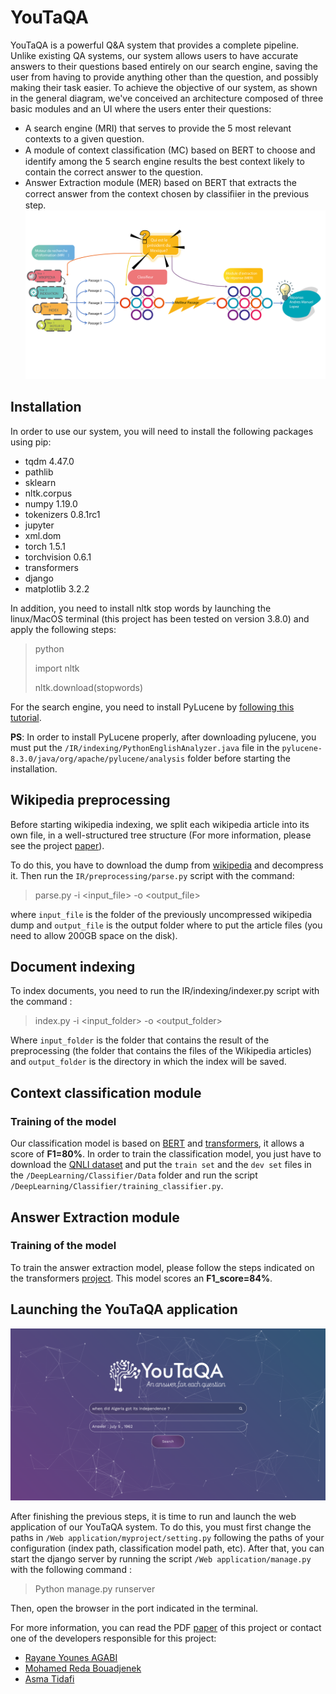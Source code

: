 # YouTaQA 

YouTaQA is a powerful Q&A system that provides a complete pipeline. Unlike existing QA systems, our system allows users to have accurate answers to their questions based entirely on our search engine, saving the user from having to provide anything other than the question, and possibly making their task easier.
To achieve the objective of our system, as shown in the general diagram, we've conceived an architecture composed of three basic modules and an UI where the users enter their questions:

-   A search engine (MRI) that serves to provide the 5 most relevant contexts to a given question.
-   A module of context classiﬁcation (MC) based on BERT to choose and identify among the 5 search engine results the best context likely to contain the correct answer to the question.
-   Answer Extraction module (MER) based on BERT that extracts the correct answer from the context chosen by classiﬁier in the previous step.
    ![YouTaQA Structure](/Paper/Figures/schemaGlobal.png)

## Installation

In order to use our system, you will need to install the following packages using pip:

-   tqdm 4.47.0
-   pathlib
-   sklearn
-   nltk.corpus
-   numpy 1.19.0
-   tokenizers 0.8.1rc1
-   jupyter
-   xml.dom
-   torch  1.5.1
-   torchvision 0.6.1
-   transformers
-   django
-   matplotlib  3.2.2

In addition, you need to install nltk stop words by launching the linux/MacOS terminal (this project has been tested on version 3.8.0) and apply the following steps:

> python
>
> import nltk
>
> nltk.download(stopwords)

For the search engine, you need to install PyLucene by [following this tutorial](https://medium.com/@michaelaalcorn/how-to-use-pylucene-e2e2f540024c).

**PS**: In order to install PyLucene properly, after downloading pylucene, you must put the `/IR/indexing/PythonEnglishAnalyzer.java` file in the `pylucene-8.3.0/java/org/apache/pylucene/analysis` folder before starting the installation.

## Wikipedia preprocessing

Before starting wikipedia indexing, we split each wikipedia article into its own file, in a well-structured tree structure (For more information, please see the project [paper](/Paper)).

To do this, you have to download the dump from [wikipedia](https://tools.wmflabs.org/thibtools/dump-torrents/enwiki-20200401-pages-articles-multistream.xml.bz2.torrent) and decompress it. Then run the `IR/preprocessing/parse.py` script with the command: 

> parse.py -i &lt;input_file> -o &lt;output_file>

where `input_file` is the folder of the previously uncompressed wikipedia dump and `output_file` is the output folder where to put the article files (you need to allow 200GB space on the disk).

## Document indexing

To index documents, you need to run the IR/indexing/indexer.py script with the command :

> index.py -i &lt;input_folder> -o &lt;output_folder>

Where `input_folder` is the folder that contains the result of the preprocessing (the folder that contains the files of the Wikipedia articles) and `output_folder` is the directory in which the index will be saved.

## Context classification module

### Training of the model

Our classification model is based on [BERT](https://github.com/google-research/bert) and [transformers](https://github.com/huggingface/transformers), it allows a score of **F1=80%**. In order to train the classification model, you just have to download the [QNLI dataset](https://gluebenchmark.com/tasks) and put the `train set` and the `dev set` files in the `/DeepLearning/Classifier/Data` folder and run the script `/DeepLearning/Classifier/training_classifier.py`.

## Answer Extraction module

### Training of the model

To train the answer extraction model, please follow the steps indicated on the transformers [project](https://github.com/huggingface/transformers/tree/master/examples/question-answering). This model scores an **F1_score=84%**.

## Launching the YouTaQA application

![YouTaQA Logo](/Paper/Figures/exempleSystemeYouTaQA.png)

After finishing the previous steps, it is time to run and launch the web application of our YouTaQA system. To do this, you must first change the paths in `/Web application/myproject/setting.py` following the paths of your configuration (index path, classification model path, etc). After that, you can start the django server by running the script `/Web application/manage.py` with the following command : 

> Python manage.py runserver

Then, open the browser in the port indicated in the terminal.

For more information, you can read the PDF [paper](/Paper) of this project or contact one of the developers responsible for this project:

-   [Rayane Younes AGABI](https://github.com/AgabiYounes)
-   [Mohamed Reda Bouadjenek](https://github.com/rbouadjenek)
-   [Asma Tidafi](https://github.com/AsLibDev)

